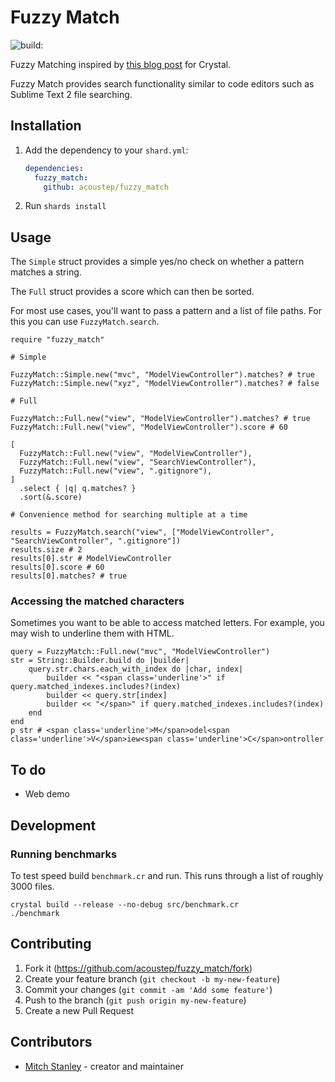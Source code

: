 # Fuzzy Match

<img src="https://travis-ci.org/acoustep/fuzzy_match.cr.svg?branch=master" alt="build:">

Fuzzy Matching inspired by [this blog post](https://www.forrestthewoods.com/blog/reverse_engineering_sublime_texts_fuzzy_match/) for Crystal.

Fuzzy Match provides search functionality similar to code editors such as Sublime Text 2 file searching.

## Installation

1. Add the dependency to your `shard.yml`:

   ```yaml
   dependencies:
     fuzzy_match:
       github: acoustep/fuzzy_match
   ```

2. Run `shards install`

## Usage

The `Simple` struct provides a simple yes/no check on whether a pattern matches a string.

The `Full` struct provides a score which can then be sorted.

For most use cases, you'll want to pass a pattern and a list of file paths. For this you can use `FuzzyMatch.search`.

```crystal
require "fuzzy_match"

# Simple

FuzzyMatch::Simple.new("mvc", "ModelViewController").matches? # true
FuzzyMatch::Simple.new("xyz", "ModelViewController").matches? # false

# Full

FuzzyMatch::Full.new("view", "ModelViewController").matches? # true
FuzzyMatch::Full.new("view", "ModelViewController").score # 60

[
  FuzzyMatch::Full.new("view", "ModelViewController"),
  FuzzyMatch::Full.new("view", "SearchViewController"),
  FuzzyMatch::Full.new("view", ".gitignore"),
]
  .select { |q| q.matches? }
  .sort(&.score)

# Convenience method for searching multiple at a time

results = FuzzyMatch.search("view", ["ModelViewController", "SearchViewController", ".gitignore"])
results.size # 2
results[0].str # ModelViewController
results[0].score # 60
results[0].matches? # true
```


### Accessing the matched characters

Sometimes you want to be able to access matched letters. For example, you may wish to underline them with HTML.

```crystal
query = FuzzyMatch::Full.new("mvc", "ModelViewController")
str = String::Builder.build do |builder|
	query.str.chars.each_with_index do |char, index|
		builder << "<span class='underline'>" if query.matched_indexes.includes?(index)
		builder << query.str[index]
		builder << "</span>" if query.matched_indexes.includes?(index)
	end
end
p str # <span class='underline'>M</span>odel<span class='underline'>V</span>iew<span class='underline'>C</span>ontroller
```

## To do

* Web demo

## Development

### Running benchmarks

To test speed build `benchmark.cr` and run. This runs through a list of roughly 3000 files.

```crystal
crystal build --release --no-debug src/benchmark.cr
./benchmark
```

## Contributing

1. Fork it (<https://github.com/acoustep/fuzzy_match/fork>)
2. Create your feature branch (`git checkout -b my-new-feature`)
3. Commit your changes (`git commit -am 'Add some feature'`)
4. Push to the branch (`git push origin my-new-feature`)
5. Create a new Pull Request

## Contributors

- [Mitch Stanley](https://github.com/acoustep) - creator and maintainer
